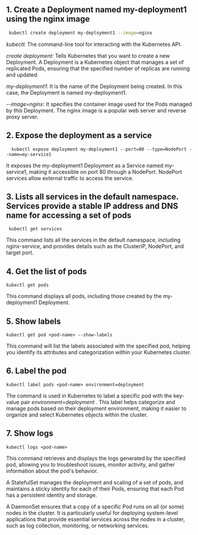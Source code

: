 ## 1. Create a Deployment named my-deployment1 using the nginx image
```bash
 kubectl create deployment my-deployment1 --image=nginx
```
 
*kubectl*: The command-line tool for interacting with the Kubernetes API.

*create deployment*: Tells Kubernetes that you want to create a new Deployment. A Deployment is a Kubernetes object that manages a set of replicated Pods, ensuring that the specified number of replicas are running and updated.

*my-deployment1*: It is the name of the Deployment being created. In this case, the Deployment is named my-deployment1.

*--image=nginx*: It specifies the container image used for the Pods managed by this Deployment. The nginx image is a popular web server and reverse proxy server. 




## 2. Expose the deployment as a service
```
  kubectl expose deployment my-deployment1 --port=80 --type=NodePort --name=my-service1
```
It exposes the my-deployment1 Deployment as a Service named my-service1, making it accessible on port 80 through a NodePort. NodePort services allow external traffic to access the service.

## 3. Lists all services in the default namespace. Services provide a stable IP address and DNS name for accessing a set of pods
```
 kubectl get services
```
This command lists all the services in the default namespace, including nginx-service, and provides details such as the ClusterIP, NodePort, and target port.



## 4. Get the list of pods
```
kubectl get pods
```
This command displays all pods, including those created by the my-deployment1 Deployment.


## 5. Show labels
 ```
kubectl get pod <pod-name> --show-labels
```
This command will list the labels associated with the specified pod, helping you identify its attributes and categorization within your Kubernetes cluster.


## 6. Label the pod
```
kubectl label pods <pod-name> environment=deployment
```
The command is used in Kubernetes to label a specific pod with the key-value pair *environment=deployment* . This label helps categorize and manage pods based on their deployment environment, making it easier to organize and select Kubernetes objects within the cluster.


 ## 7. Show logs
```
kubectl logs <pod-name>
```
This command retrieves and displays the logs generated by the specified pod, allowing you to troubleshoot issues, monitor activity, and gather information about the pod's behavior.


A StatefulSet manages the deployment and scaling of a set of pods, and maintains a sticky identity for each of their Pods, ensuring that each Pod has a persistent identity and storage.

A DaemonSet ensures that a copy of a specific Pod runs on all (or some) nodes in the cluster. It is particularly useful for deploying system-level applications that provide essential services across the nodes in a cluster, such as log collection, monitoring, or networking services.
